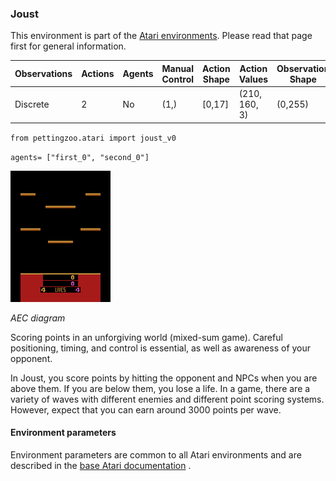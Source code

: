 
### Joust

This environment is part of the [Atari environments](../atari.md). Please read that page first for general information.

| Observations | Actions | Agents  | Manual Control | Action Shape | Action Values | Observation Shape | Observation Values | Num States |
|--------------|---------|---------|----------------|--------------|---------------|-------------------|--------------------|------------|
| Discrete  | 2 | No      | (1,)    | [0,17]         | (210, 160, 3)         | (0,255)            | ?          |

`from pettingzoo.atari import joust_v0`

`agents= ["first_0", "second_0"]`

![joust gif](atari_joust.gif)

*AEC diagram*


Scoring points in an unforgiving world (mixed-sum game). Careful positioning, timing,
and control is essential, as well as awareness of your opponent.

In Joust, you score points by hitting the opponent and NPCs when
you are above them. If you are below them, you lose a life.
In a game, there are a variety of waves with different enemies
and different point scoring systems. However, expect that you can earn
around 3000 points per wave.


#### Environment parameters

Environment parameters are common to all Atari environments and are described in the [base Atari documentation](../atari.md) .

